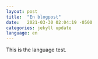 ```yaml
---
layout: post
title:  "En blogpost"
date:   2021-03-30 02:04:19 -0500
categories: jekyll update
language: en
---
```

This is the language test.